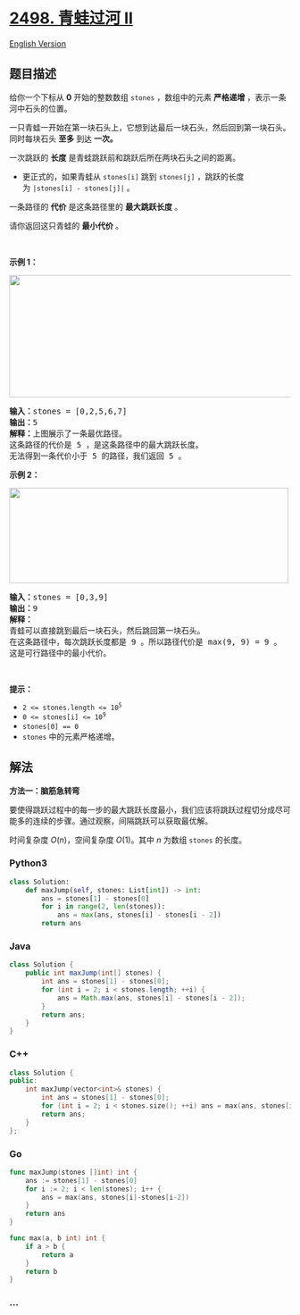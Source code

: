 # [2498. 青蛙过河 II](https://leetcode.cn/problems/frog-jump-ii)

[English Version](/solution/2400-2499/2498.Frog%20Jump%20II/README_EN.md)

## 题目描述

<!-- 这里写题目描述 -->

<p>给你一个下标从 <strong>0</strong>&nbsp;开始的整数数组&nbsp;<code>stones</code>&nbsp;，数组中的元素&nbsp;<strong>严格递增</strong>&nbsp;，表示一条河中石头的位置。</p>

<p>一只青蛙一开始在第一块石头上，它想到达最后一块石头，然后回到第一块石头。同时每块石头 <strong>至多</strong> 到达 <strong>一次。</strong></p>

<p>一次跳跃的 <strong>长度</strong>&nbsp;是青蛙跳跃前和跳跃后所在两块石头之间的距离。</p>

<ul>
	<li>更正式的，如果青蛙从&nbsp;<code>stones[i]</code>&nbsp;跳到&nbsp;<code>stones[j]</code>&nbsp;，跳跃的长度为&nbsp;<code>|stones[i] - stones[j]|</code>&nbsp;。</li>
</ul>

<p>一条路径的 <b>代价</b>&nbsp;是这条路径里的&nbsp;<b>最大跳跃长度</b>&nbsp;。</p>

<p>请你返回这只青蛙的 <strong>最小代价</strong>&nbsp;。</p>

<p>&nbsp;</p>

<p><strong>示例 1：</strong></p>

<p><img alt="" src="https://fastly.jsdelivr.net/gh/doocs/leetcode@main/solution/2400-2499/2498.Frog%20Jump%20II/images/example-1.png" style="width: 600px; height: 219px;" /></p>

<pre>
<b>输入：</b>stones = [0,2,5,6,7]
<b>输出：</b>5
<b>解释：</b>上图展示了一条最优路径。
这条路径的代价是 5 ，是这条路径中的最大跳跃长度。
无法得到一条代价小于 5 的路径，我们返回 5 。
</pre>

<p><strong>示例 2：</strong></p>

<p><img alt="" src="https://fastly.jsdelivr.net/gh/doocs/leetcode@main/solution/2400-2499/2498.Frog%20Jump%20II/images/example-2.png" style="width: 500px; height: 171px;" /></p>

<pre>
<b>输入：</b>stones = [0,3,9]
<b>输出：</b>9
<b>解释：</b>
青蛙可以直接跳到最后一块石头，然后跳回第一块石头。
在这条路径中，每次跳跃长度都是 9 。所以路径代价是 max(9, 9) = 9 。
这是可行路径中的最小代价。
</pre>

<p>&nbsp;</p>

<p><strong>提示：</strong></p>

<ul>
	<li><code>2 &lt;= stones.length &lt;= 10<sup>5</sup></code></li>
	<li><code>0 &lt;= stones[i] &lt;= 10<sup>9</sup></code></li>
	<li><code>stones[0] == 0</code></li>
	<li><code>stones</code>&nbsp;中的元素严格递增。</li>
</ul>

## 解法

<!-- 这里可写通用的实现逻辑 -->

**方法一：脑筋急转弯**

要使得跳跃过程中的每一步的最大跳跃长度最小，我们应该将跳跃过程切分成尽可能多的连续的步骤。通过观察，间隔跳跃可以获取最优解。

时间复杂度 $O(n)$，空间复杂度 $O(1)$。其中 $n$ 为数组 `stones` 的长度。

<!-- tabs:start -->

### **Python3**

<!-- 这里可写当前语言的特殊实现逻辑 -->

```python
class Solution:
    def maxJump(self, stones: List[int]) -> int:
        ans = stones[1] - stones[0]
        for i in range(2, len(stones)):
            ans = max(ans, stones[i] - stones[i - 2])
        return ans
```

### **Java**

<!-- 这里可写当前语言的特殊实现逻辑 -->

```java
class Solution {
    public int maxJump(int[] stones) {
        int ans = stones[1] - stones[0];
        for (int i = 2; i < stones.length; ++i) {
            ans = Math.max(ans, stones[i] - stones[i - 2]);
        }
        return ans;
    }
}
```

### **C++**

```cpp
class Solution {
public:
    int maxJump(vector<int>& stones) {
        int ans = stones[1] - stones[0];
        for (int i = 2; i < stones.size(); ++i) ans = max(ans, stones[i] - stones[i - 2]);
        return ans;
    }
};
```

### **Go**

```go
func maxJump(stones []int) int {
	ans := stones[1] - stones[0]
	for i := 2; i < len(stones); i++ {
		ans = max(ans, stones[i]-stones[i-2])
	}
	return ans
}

func max(a, b int) int {
	if a > b {
		return a
	}
	return b
}
```

### **...**

```

```

<!-- tabs:end -->
